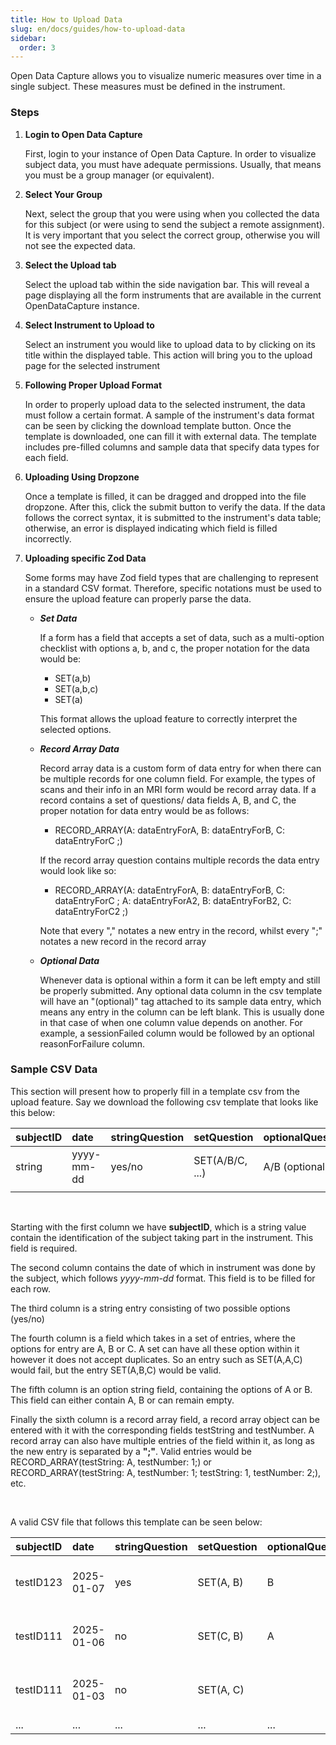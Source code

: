 ```yaml
---
title: How to Upload Data
slug: en/docs/guides/how-to-upload-data
sidebar:
  order: 3
---
```


Open Data Capture allows you to visualize numeric measures over time in a single subject. These measures must be defined in the instrument.

### Steps

<Steps>

1.  **Login to Open Data Capture**

    First, login to your instance of Open Data Capture. In order to visualize subject data, you must have adequate permissions. Usually, that means you must be a group manager (or equivalent).

2.  **Select Your Group**

    Next, select the group that you were using when you collected the data for this subject
    (or were using to send the subject a remote assignment). It is very important that
    you select the correct group, otherwise you will not see the expected data.

3.  **Select the Upload tab**

    Select the upload tab within the side navigation bar. This will reveal a page displaying all the form instruments that are available in the current OpenDataCapture instance.

4.  **Select Instrument to Upload to**

    Select an instrument you would like to upload data to by clicking on its title within the displayed table. This action will bring you to the upload page for the selected instrument

5.  **Following Proper Upload Format**

    In order to properly upload data to the selected instrument, the data must follow a certain format. A sample of the instrument's data format can be seen by clicking the download template button. Once the template is downloaded, one can fill it with external data. The template includes pre-filled columns and sample data that specify data types for each field.

6.  **Uploading Using Dropzone**

    Once a template is filled, it can be dragged and dropped into the file dropzone. After this, click the submit button to verify the data. If the data follows the correct syntax, it is submitted to the instrument's data table; otherwise, an error is displayed indicating which field is filled incorrectly.

7.  **Uploading specific Zod Data**

    Some forms may have Zod field types that are challenging to represent in a standard CSV format. Therefore, specific notations must be used to ensure the upload feature can properly parse the data.

    - **_Set Data_**

      If a form has a field that accepts a set of data, such as a multi-option checklist with options a, b, and c, the proper notation for the data would be:

      - SET(a,b)
      - SET(a,b,c)
      - SET(a)

      This format allows the upload feature to correctly interpret the selected options.

    - **_Record Array Data_**

      Record array data is a custom form of data entry for when there can be multiple records for one column field. For example, the types of scans and their info in an MRI form would be record array data. If a record contains a set of questions/ data fields A, B, and C, the proper notation for data entry would be as follows:

      - RECORD_ARRAY(A: dataEntryForA, B: dataEntryForB, C: dataEntryForC ;)

      If the record array question contains multiple records the data entry would look like so:

      - RECORD_ARRAY(A: dataEntryForA, B: dataEntryForB, C: dataEntryForC ; A: dataEntryForA2, B: dataEntryForB2, C: dataEntryForC2 ;)

      Note that every "," notates a new entry in the record, whilst every ";" notates a new record in the record array

    - **_Optional Data_**

      Whenever data is optional within a form it can be left empty and still be properly submitted. Any optional data column in the csv template will have an "(optional)" tag attached to its sample data entry, which means any entry in the column can be left blank. This is usually done in that case of when one column value depends on another. For example, a sessionFailed column would be followed by an optional reasonForFailure column.

</Steps>

### Sample CSV Data

This section will present how to properly fill in a template csv from the upload feature. Say we download the following csv template that looks like this below:

| subjectID | date       | stringQuestion | setQuestion     | optionalQuestion | recordArrayQuestion                                  |
| :-------- | :--------- | :------------- | :-------------- | :--------------- | :--------------------------------------------------- |
| string    | yyyy-mm-dd | yes/no         | SET(A/B/C, ...) | A/B (optional)   | RECORD_ARRAY(testString: A/B/C, testNumber: number;) |
|           |            |                |                 |                  |                                                      |

<br>

Starting with the first column we have **subjectID**, which is a string value contain the identification of the subject taking part in the instrument. This field is required.

The second column contains the date of which in instrument was done by the subject, which follows _yyyy-mm-dd_ format. This field is to be filled for each row.

The third column is a string entry consisting of two possible options (yes/no)

The fourth column is a field which takes in a set of entries, where the options for entry are A, B or C. A set can have all these option within it however it does not accept duplicates. So an entry such as SET(A,A,C) would fail, but the entry SET(A,B,C) would be valid.

The fifth column is an option string field, containing the options of A or B. This field can either contain A, B or can remain empty.

Finally the sixth column is a record array field, a record array object can be entered with it with the corresponding fields testString and testNumber. A record array can also have multiple entries of the field within it, as long as the new entry is separated by a **";"**. Valid entries would be RECORD_ARRAY(testString: A, testNumber: 1;) or RECORD_ARRAY(testString: A, testNumber: 1; testString: 1, testNumber: 2;), etc.

<br>

A valid CSV file that follows this template can be seen below:

| subjectID | date       | stringQuestion | setQuestion | optionalQuestion | recordArrayQuestion                                                         |
| :-------- | :--------- | :------------- | :---------- | :--------------- | :-------------------------------------------------------------------------- |
| testID123 | 2025-01-07 | yes            | SET(A, B)   | B                | RECORD_ARRAY(testString: A, testNumber: 2; testString: B, testNumber: 3;)   |
| testID111 | 2025-01-06 | no             | SET(C, B)   | A                | RECORD_ARRAY(testString: B, testNumber: 22; testString: A, testNumber: 1;)  |
| testID111 | 2025-01-03 | no             | SET(A, C)   |                  | RECORD_ARRAY(testString: B, testNumber: 12; testString: B, testNumber: 13;) |
| ...       | ...        | ...            | ...         | ...              | ...                                                                         |
